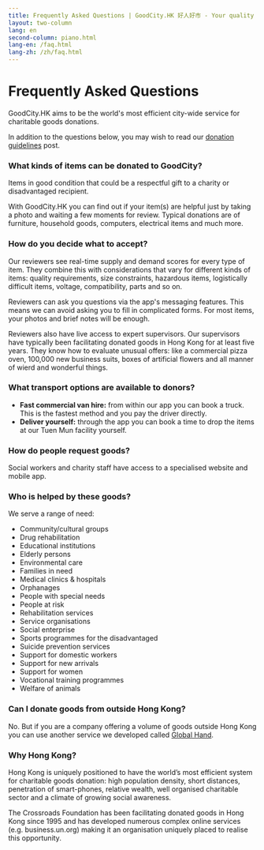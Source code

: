 ```yaml
---
title: Frequently Asked Questions | GoodCity.HK 好人好市 - Your quality donated items can help people in need.
layout: two-column
lang: en
second-column: piano.html
lang-en: /faq.html
lang-zh: /zh/faq.html
---
```


# Frequently Asked Questions

GoodCity.HK aims to be the world's most efficient city-wide service for charitable goods donations.

In addition to the questions below, you may wish to read our [donation guidelines](/donate-guidelines.html) post.

### <a name="whatkindsofgoods"></a>What kinds of items can be donated to GoodCity?

Items in good condition that could be a respectful gift to a charity or disadvantaged recipient.

With GoodCity.HK you can find out if your item(s) are helpful just by taking a photo and waiting a few moments for review. Typical donations are of furniture, household goods, computers, electrical items and much more.

### <a name="howdoreviewersdecide"></a>How do you decide what to accept?

Our reviewers see real-time supply and demand scores for every type of item. They combine this with considerations that vary for different kinds of items: quality requirements, size constraints, hazardous items, logistically difficult items, voltage, compatibility, parts and so on.

Reviewers can ask you questions via the app's messaging features. This means we can avoid asking you to fill in complicated forms. For most items, your photos and brief notes will be enough.

Reviewers also have live access to expert supervisors. Our supervisors have typically been facilitating donated goods in Hong Kong for at least five years. They know how to evaluate unusual offers: like a commercial pizza oven, 100,000 new business suits, boxes of artificial flowers and all manner of wierd and wonderful things.

### <a name="whattransportoptionsareavailable"></a>What transport options are available to donors?

- **Fast commercial van hire:** from within our app you can book a truck. This is the fastest method and you pay the driver directly.
- **Deliver yourself:** through the app you can book a time to drop the items at our Tuen Mun facility yourself.

### <a name="howarerequestsmade"></a>How do people request goods?

Social workers and charity staff have access to a specialised website and mobile app.

### <a name="whoishelped"></a>Who is helped by these goods?

We serve a range of need:

- Community/cultural groups
- Drug rehabilitation
- Educational institutions
- Elderly persons
- Environmental care
- Families in need
- Medical clinics & hospitals
- Orphanages
- People with special needs
- People at risk
- Rehabilitation services
- Service organisations
- Social enterprise
- Sports programmes for the disadvantaged
- Suicide prevention services
- Support for domestic workers
- Support for new arrivals
- Support for women
- Vocational training programmes
- Welfare of animals

### <a name="canidonateoutsidehk"></a>Can I donate goods from outside Hong Kong?

No. But if you are a company offering a volume of goods outside Hong Kong you can use another service we developed
  called [Global Hand](https://www.globalhand.org).

### Why Hong Kong?

Hong Kong is uniquely positioned to have the world’s most efficient system for charitable goods donation: high population density, short distances, penetration of smart-phones, relative wealth, well organised charitable sector and a climate of growing social awareness.

The Crossroads Foundation has been facilitating donated goods in Hong Kong since 1995 and has developed numerous complex online services (e.g. business.un.org) making it an organisation uniquely placed to realise this opportunity.
